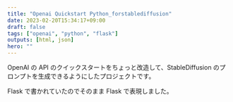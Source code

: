 ```yaml
---
title: "Openai Quickstart Python_forstablediffusion"
date: 2023-02-20T15:34:17+09:00
draft: false
tags: ["openai", "python", "flask"]
outputs: [html, json]
hero: ""
---
```


OpenAI の API のクイックスタートをちょっと改造して、StableDiffusion のプロンプトを生成できるようにしたプロジェクトです。

Flask で書かれていたのでそのまま Flask で表現しました。
